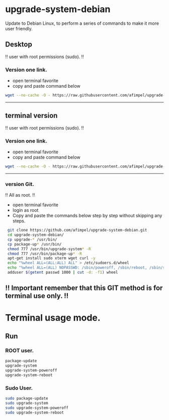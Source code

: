# upgrade-system-debian
Update to Debian Linux, to perform a series of commands to make it more user friendly.

## Desktop
‼️ user with root permissions (sudo). ‼️

### Version one link.
* open terminal favorite
* copy and paste command below

```bash
wget --no-cache -O - https://raw.githubusercontent.com/afimpel/upgrade-system-debian/main/installer-desktop.sh | sudo bash  
```
----


## terminal version
‼️ user with root permissions (sudo). ‼️

### Version one link.
* open terminal favorite
* copy and paste command below

 ```bash
 wget --no-cache -O - https://raw.githubusercontent.com/afimpel/upgrade-system-debian/main/installer.sh | sudo bash  
```
----

### version Git.
‼️ All as root. ‼️
* open terminal favorite
* login as root
* Copy and paste the commands below step by step without skipping any steps.

```bash
 git clone https://github.com/afimpel/upgrade-system-debian.git
 cd upgrade-system-debian/
 cp upgrade-* /usr/bin/
 cp package-up* /usr/bin/
 chmod 777 /usr/bin/upgrade-system* -R
 chmod 777 /usr/bin/package-up* -R
 apt-get install sudo xterm wget curl -y
 echo "%wheel ALL=(ALL:ALL) ALL" > /etc/sudoers.d/wheel
 echo "%wheel ALL=(ALL) NOPASSWD: /sbin/poweroff, /sbin/reboot, /sbin/shutdown, /usr/bin/upgrade-syste*, /usr/bin/package-update" >> /etc/sudoers.d/wheel
 adduser $(getent passwd 1000 | cut -d: -f1) wheel
 ```
‼️ Important remember that this GIT method is for terminal use only. ‼️
----
# Terminal usage mode.

## Run
### ROOT user. 
```sh
package-update
upgrade-system
upgrade-system-poweroff
upgrade-system-reboot
```

### Sudo User.
```sh
sudo package-update
sudo upgrade-system
sudo upgrade-system-poweroff
sudo upgrade-system-reboot
```
